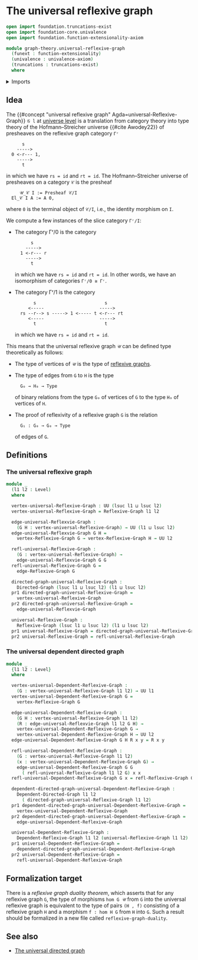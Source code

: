 # The universal reflexive graph

```agda
open import foundation.truncations-exist
open import foundation-core.univalence
open import foundation.function-extensionality-axiom

module graph-theory.universal-reflexive-graph
  (funext : function-extensionality)
  (univalence : univalence-axiom)
  (truncations : truncations-exist)
  where
```

<details><summary>Imports</summary>

```agda
open import foundation.dependent-pair-types
open import foundation.universe-levels

open import graph-theory.dependent-directed-graphs funext univalence
open import graph-theory.dependent-reflexive-graphs funext univalence truncations
open import graph-theory.directed-graphs funext univalence
open import graph-theory.reflexive-graphs funext univalence truncations
```

</details>

## Idea

The {{#concept "universal reflexive graph" Agda=universal-Reflexive-Graph}}
`𝒢 l` at [universe level](foundation.universe-levels.md) is a translation from
category theory into type theory of the Hofmann–Streicher universe
{{#cite Awodey22}} of presheaves on the reflexive graph category `Γʳ`

```text
      s
    ----->
  0 <-r--- 1,
    ----->
      t
```

in which we have `rs = id` and `rt = id`. The Hofmann–Streicher universe of
presheaves on a category `𝒞` is the presheaf

```text
     𝒰_𝒞 I := Presheaf 𝒞/I
  El_𝒞 I A := A 0,
```

where `0` is the terminal object of `𝒞/I`, i.e., the identity morphism on `I`.

We compute a few instances of the slice category `Γʳ/I`:

- The category Γʳ/0 is the category

  ```text
        s
      ----->
    1 <-r--- r
      ----->
        t
  ```

  in which we have `rs = id` and `rt = id`. In other words, we have an
  isomorphism of categories `Γʳ/0 ≅ Γʳ`.

- The category Γʳ/1 is the category

  ```text
         s                          s
       <-----                     ----->
    rs --r--> s -----> 1 <----- t <-r--- rt
       <-----                     ----->
         t                          t
  ```

  in which we have `rs = id` and `rt = id`.

This means that the universal reflexive graph `𝒰` can be defined type
theoretically as follows:

- The type of vertices of `𝒰` is the type of
  [reflexive graphs](graph-theory.reflexive-graphs.md).
- The type of edges from `G` to `H` is the type

  ```text
    G₀ → H₀ → Type
  ```

  of binary relations from the type `G₀` of vertices of `G` to the type `H₀` of
  vertices of `H`.

- The proof of reflexivity of a reflexive graph `G` is the relation

  ```text
    G₁ : G₀ → G₀ → Type
  ```

  of edges of `G`.

## Definitions

### The universal reflexive graph

```agda
module _
  (l1 l2 : Level)
  where

  vertex-universal-Reflexive-Graph : UU (lsuc l1 ⊔ lsuc l2)
  vertex-universal-Reflexive-Graph = Reflexive-Graph l1 l2

  edge-universal-Reflexvie-Graph :
    (G H : vertex-universal-Reflexive-Graph) → UU (l1 ⊔ lsuc l2)
  edge-universal-Reflexvie-Graph G H =
    vertex-Reflexive-Graph G → vertex-Reflexive-Graph H → UU l2

  refl-universal-Reflexive-Graph :
    (G : vertex-universal-Reflexive-Graph) →
    edge-universal-Reflexvie-Graph G G
  refl-universal-Reflexive-Graph G =
    edge-Reflexive-Graph G

  directed-graph-universal-Reflexive-Graph :
    Directed-Graph (lsuc l1 ⊔ lsuc l2) (l1 ⊔ lsuc l2)
  pr1 directed-graph-universal-Reflexive-Graph =
    vertex-universal-Reflexive-Graph
  pr2 directed-graph-universal-Reflexive-Graph =
    edge-universal-Reflexvie-Graph

  universal-Reflexive-Graph :
    Reflexive-Graph (lsuc l1 ⊔ lsuc l2) (l1 ⊔ lsuc l2)
  pr1 universal-Reflexive-Graph = directed-graph-universal-Reflexive-Graph
  pr2 universal-Reflexive-Graph = refl-universal-Reflexive-Graph
```

### The universal dependent directed graph

```agda
module _
  {l1 l2 : Level}
  where

  vertex-universal-Dependent-Reflexive-Graph :
    (G : vertex-universal-Reflexive-Graph l1 l2) → UU l1
  vertex-universal-Dependent-Reflexive-Graph G =
    vertex-Reflexive-Graph G

  edge-universal-Dependent-Reflexive-Graph :
    (G H : vertex-universal-Reflexive-Graph l1 l2)
    (R : edge-universal-Reflexvie-Graph l1 l2 G H) →
    vertex-universal-Dependent-Reflexive-Graph G →
    vertex-universal-Dependent-Reflexive-Graph H → UU l2
  edge-universal-Dependent-Reflexive-Graph G H R x y = R x y

  refl-universal-Dependent-Reflexive-Graph :
    (G : vertex-universal-Reflexive-Graph l1 l2)
    (x : vertex-universal-Dependent-Reflexive-Graph G) →
    edge-universal-Dependent-Reflexive-Graph G G
      ( refl-universal-Reflexive-Graph l1 l2 G) x x
  refl-universal-Dependent-Reflexive-Graph G x = refl-Reflexive-Graph G x

  dependent-directed-graph-universal-Dependent-Reflexive-Graph :
    Dependent-Directed-Graph l1 l2
      ( directed-graph-universal-Reflexive-Graph l1 l2)
  pr1 dependent-directed-graph-universal-Dependent-Reflexive-Graph =
    vertex-universal-Dependent-Reflexive-Graph
  pr2 dependent-directed-graph-universal-Dependent-Reflexive-Graph =
    edge-universal-Dependent-Reflexive-Graph

  universal-Dependent-Reflexive-Graph :
    Dependent-Reflexive-Graph l1 l2 (universal-Reflexive-Graph l1 l2)
  pr1 universal-Dependent-Reflexive-Graph =
    dependent-directed-graph-universal-Dependent-Reflexive-Graph
  pr2 universal-Dependent-Reflexive-Graph =
    refl-universal-Dependent-Reflexive-Graph
```

## Formalization target

There is a _reflexive graph duality theorem_, which asserts that for any
reflexive graph `G`, the type of morphisms `hom G 𝒰` from `G` into the universal
reflexive graph is equivalent to the type of pairs `(H , f)` consisting of a
reflexive graph `H` and a morphism `f : hom H G` from `H` into `G`. Such a
result should be formalized in a new file called `reflexive-graph-duality`.

## See also

- [The universal directed graph](graph-theory.universal-directed-graph.md)
